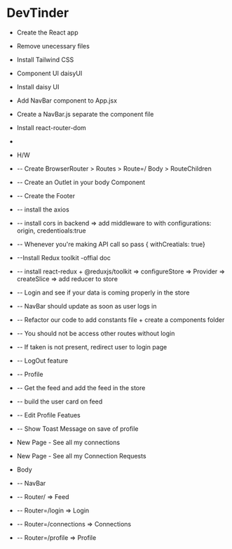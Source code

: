 # DevTinder

- Create the React app
- Remove unecessary files
- Install Tailwind CSS
- Component UI daisyUI
- Install daisy UI
- Add NavBar component to App.jsx
- Create a NavBar.js separate the component file
- Install react-router-dom
-

- H/W
- -- Create BrowserRouter > Routes > Route=/  Body > RouteChildren
- -- Create an Outlet in your body Component
- -- Create the Footer 

- -- install the axios
- -- install cors in backend => add middleware to with configurations: origin, credentioals:true
-  -- Whenever you're making API call so pass { withCreatials: true}
- --Install Redux toolkit -offial doc

- -- install react-redux + @reduxjs/toolkit => configureStore => Provider => createSlice => add reducer to store
- -- Login and see if your data is coming properly in the store
- -- NavBar should update as soon as user logs in
- -- Refactor our code to add constants file + create a components folder
- -- You should not be access other routes without login
- -- If taken is not present, redirect user to login page
- -- LogOut feature
- -- Profile
- -- Get the feed and add the feed in the store
- -- build the user card on feed

- -- Edit Profile Featues
- -- Show Toast Message on save of profile
- New Page - See all my connections
- New Page - See all my Connection Requests


- Body 
- -- NavBar
- -- Router/ => Feed
- -- Router=/login => Login
- -- Router=/connections => Connections
- -- Router=/profile => Profile
